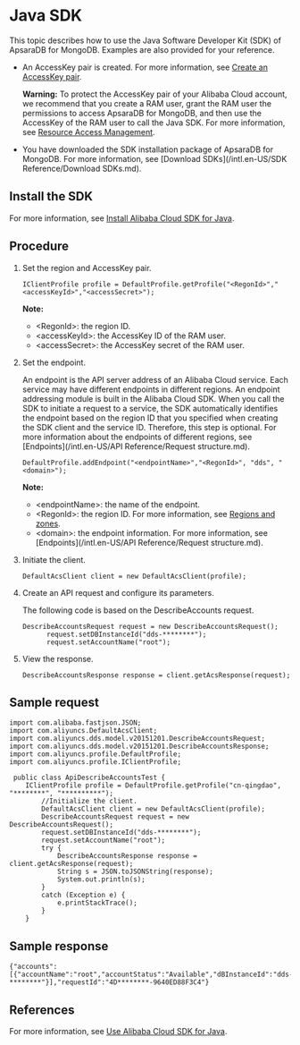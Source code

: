 # Java SDK

This topic describes how to use the Java Software Developer Kit \(SDK\) of ApsaraDB for MongoDB. Examples are also provided for your reference.

-   An AccessKey pair is created. For more information, see [Create an AccessKey pair](~~53045~~).

    **Warning:** To protect the AccessKey pair of your Alibaba Cloud account, we recommend that you create a RAM user, grant the RAM user the permissions to access ApsaraDB for MongoDB, and then use the AccessKey of the RAM user to call the Java SDK. For more information, see [Resource Access Management](~~25481~~).

-   You have downloaded the SDK installation package of ApsaraDB for MongoDB. For more information, see [Download SDKs](/intl.en-US/SDK Reference/Download SDKs.md).

## Install the SDK

For more information, see [Install Alibaba Cloud SDK for Java](~~52740~~).

## Procedure

1.  Set the region and AccessKey pair.

    ```
    IClientProfile profile = DefaultProfile.getProfile("<RegonId>","<accessKeyId>","<accessSecret>");
    ```

    **Note:**

    -   <RegonId\>: the region ID.
    -   <accessKeyId\>: the AccessKey ID of the RAM user.
    -   <accessSecret\>: the AccessKey secret of the RAM user.
2.  Set the endpoint.

    An endpoint is the API server address of an Alibaba Cloud service. Each service may have different endpoints in different regions. An endpoint addressing module is built in the Alibaba Cloud SDK. When you call the SDK to initiate a request to a service, the SDK automatically identifies the endpoint based on the region ID that you specified when creating the SDK client and the service ID. Therefore, this step is optional. For more information about the endpoints of different regions, see [Endpoints](/intl.en-US/API Reference/Request structure.md).

    ```
    DefaultProfile.addEndpoint("<endpointName>","<RegonId>", "dds", "<domain>");
    ```

    **Note:**

    -   <endpointName\>: the name of the endpoint.
    -   <RegonId\>: the region ID. For more information, see [Regions and zones](~~40654~~).
    -   <domain\>: the endpoint information. For more information, see [Endpoints](/intl.en-US/API Reference/Request structure.md).
3.  Initiate the client.

    ```
    DefaultAcsClient client = new DefaultAcsClient(profile);
    ```

4.  Create an API request and configure its parameters.

    The following code is based on the DescribeAccounts request.

    ```
    DescribeAccountsRequest request = new DescribeAccountsRequest();
          request.setDBInstanceId("dds-********");
          request.setAccountName("root");
    ```

5.  View the response.

    ```
    DescribeAccountsResponse response = client.getAcsResponse(request);
    ```


## Sample request

```
import com.alibaba.fastjson.JSON;
import com.aliyuncs.DefaultAcsClient;
import com.aliyuncs.dds.model.v20151201.DescribeAccountsRequest;
import com.aliyuncs.dds.model.v20151201.DescribeAccountsResponse;
import com.aliyuncs.profile.DefaultProfile;
import com.aliyuncs.profile.IClientProfile;

 public class ApiDescribeAccountsTest {
    IClientProfile profile = DefaultProfile.getProfile("cn-qingdao", "********", "**********");
        //Initialize the client.
        DefaultAcsClient client = new DefaultAcsClient(profile);
        DescribeAccountsRequest request = new DescribeAccountsRequest();
        request.setDBInstanceId("dds-********");
        request.setAccountName("root");
        try {
            DescribeAccountsResponse response = client.getAcsResponse(request);
            String s = JSON.toJSONString(response);
            System.out.println(s);
        }
        catch (Exception e) {
            e.printStackTrace();
        }
    }
```

## Sample response

```
{"accounts":[{"accountName":"root","accountStatus":"Available","dBInstanceId":"dds-********"}],"requestId":"4D********-9640ED88F3C4"}
```

## References

For more information, see [Use Alibaba Cloud SDK for Java](https://www.alibabacloud.com/help/zh/product/108101.html).

